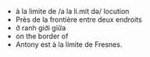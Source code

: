 
- à la limite de	/a la li.mit də/	locution	
- Près de la frontière entre deux endroits	
- ở ranh giới giữa	
- on the border of	
- Antony est à la limite de Fresnes.